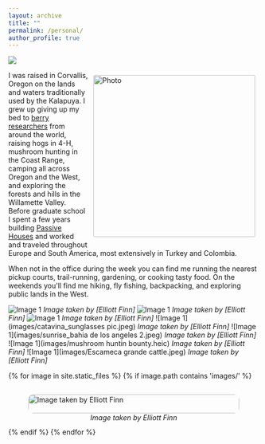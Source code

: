 ```yaml
---
layout: archive
title: ""
permalink: /personal/
author_profile: true
---
```


![](images/carrizo_nm.jpeg)

<img align="right" src="https://elliottfinn.github.io/images/elliott_mountain.jpeg" alt="Photo" style="width: 325px; border-radius: 10px; padding: 8px 8px 8px 8px"/>

I was raised in Corvallis, Oregon on the lands and waters traditionally used by the Kalapuya. I grew up giving up my bed to [berry researchers](https://www.vacciniumcap.org/node/51) from around the world, raising hogs in 4-H, mushroom hunting in the Coast Range, camping all across Oregon and the West, and exploring the forests and hills in the Willamette Valley. Before graduate school I spent a few years building [Passive Houses](https://en.wikipedia.org/wiki/Passive_house) and worked and traveled throughout Europe and South America, most extensively in Turkey and Colombia. 

When not in the office during the week you can find me running the nearest pickup courts, trail-running, gardening, or cooking tasty food. On the weekends you'll find me hiking, fly fishing, backpacking, and exploring public lands in the West.

![Image 1](images/sarracenia_pic.heic)
*Image taken by [Elliott Finn]*
![Image 1](images/ceramics_work.jpeg)
*Image taken by [Elliott Finn]*
![Image 1](images/Grandma_winona_inspiration.heic)
*Image taken by [Elliott Finn]*
![Image 1](images/catavina_sunglasses pic.jpeg)
*Image taken by [Elliott Finn]*
![Image 1](images/sunrise_bahia de los angeles 2.jpeg)
*Image taken by [Elliott Finn]*
![Image 1](images/mushroom huntin bounty.heic)
*Image taken by [Elliott Finn]*
![Image 1](images/Escameca grande cattle.jpeg)
*Image taken by [Elliott Finn]*


<style>
.image-grid {
  display: grid;
  grid-template-columns: repeat(auto-fit, minmax(250px, 1fr));
  grid-gap: 15px;
  align-items: stretch;
}

.image-grid img {
  width: 100%;
  height: auto;
  border-radius: 10px;
}

.image-caption {
  text-align: center;
  font-style: italic;
}
</style>

<div class="image-grid">
  {% for image in site.static_files %}
    {% if image.path contains 'images/' %}
      <figure>
        <img src="{{ image.path | relative_url }}" alt="Image taken by Elliott Finn">
        <figcaption class="image-caption">Image taken by Elliott Finn</figcaption>
      </figure>
    {% endif %}
  {% endfor %}
</div>




